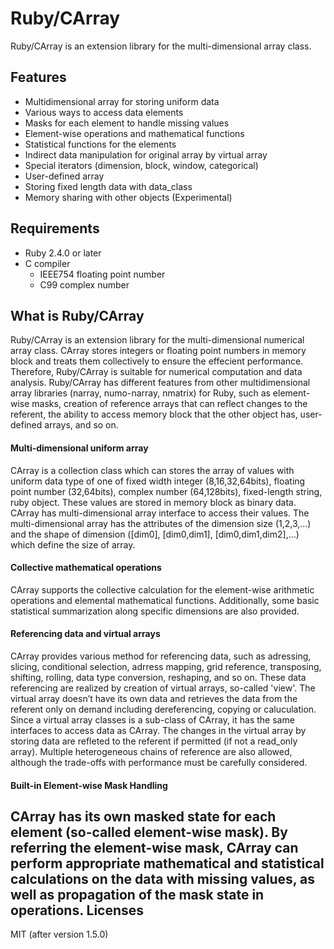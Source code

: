Ruby/CArray
===========

Ruby/CArray is an extension library for the multi-dimensional array class.

Features
--------

* Multidimensional array for storing uniform data
* Various ways to access data elements
* Masks for each element to handle missing values
* Element-wise operations and mathematical functions
* Statistical functions for the elements
* Indirect data manipulation for original array by virtual array 
* Special iterators (dimension, block, window, categorical)
* User-defined array
* Storing fixed length data with data_class
* Memory sharing with other objects (Experimental)

Requirements
------------

* Ruby 2.4.0 or later
* C compiler 
  + IEEE754 floating point number
  + C99 complex number

What is Ruby/CArray 
------------------

Ruby/CArray is an extension library for the multi-dimensional numerical array class. CArray stores integers or floating point numbers in memory block and treats them collectively to ensure the effecient performance. Therefore, Ruby/CArray is suitable for numerical computation and data analysis. Ruby/CArray has different features from other multidimensional array libraries (narray, numo-narray, nmatrix) for Ruby, such as element-wise masks, creation of reference arrays that can reflect changes to the referent, the ability to access memory block that the other object has, user-defined arrays, and so on.

#### Multi-dimensional uniform array ####

CArray is a collection class which can stores the array of values with uniform  data type of one of fixed width integer (8,16,32,64bits), floating point number (32,64bits), complex number (64,128bits), fixed-length string, ruby object. These values are stored in memory block as binary data. CArray has multi-dimensional array interface to access their values. The multi-dimensional array has the attributes of the dimension size (1,2,3,...) and the shape of dimension ([dim0], [dim0,dim1], [dim0,dim1,dim2],...) which define the size of array. 

#### Collective mathematical operations ####

CArray supports the collective calculation for the element-wise arithmetic operations and elemental mathematical functions. Additionally, some basic statistical summarization along specific dimensions are also provided.

#### Referencing data and virtual arrays ####

CArray provides various method for referencing data, such as adressing, slicing, conditional selection, adrress mapping, grid reference, transposing, shifting, rolling, data type conversion, reshaping, and so on. These data referencing are realized by creation of virtual arrays, so-called 'view'. The virtual array doesn’t have its own data and retrieves the data from the referent only on demand including dereferencing, copying or caluculation. Since a virtual array classes is a sub-class of CArray, it has the same interfaces to access data as CArray. The changes in the virtual array by storing data are refleted to the referent if permitted (if not a read_only array). Multiple heterogeneous chains of reference are also allowed, although the trade-offs with performance must be carefully considered.

#### Built-in Element-wise Mask Handling ####

CArray has its own masked state for each element (so-called element-wise mask).
By referring the element-wise mask, CArray can perform appropriate mathematical and statistical calculations on the data with missing values, as well as propagation of the mask state in operations.
Licenses
--------

MIT (after version 1.5.0)
